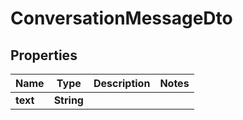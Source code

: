 
# ConversationMessageDto

## Properties

Name | Type | Description | Notes
------------ | ------------- | ------------- | -------------
**text** | **String** |  | 



